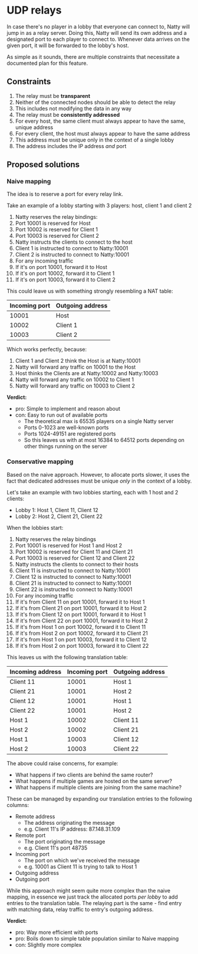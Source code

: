 # UDP relays

In case there's no player in a lobby that everyone can connect to, Natty will
jump in as a relay server. Doing this, Natty will send its own address and a
designated port to each player to connect to. Whenever data arrives on the
given port, it will be forwarded to the lobby's host.

As simple as it sounds, there are multiple constraints that necessitate a
documented plan for this feature.

## Constraints

1. The relay must be **transparent**
  1. Neither of the connected nodes should be able to detect the relay
  1. This includes not modifying the data in any way
1. The relay must be **consistently addressed**
  1. For every host, the same client must always appear to have the same,
     unique address
  1. For every client, the host must always appear to have the same address
  1. This address must be unique only in the context of a single lobby
  1. The address includes the IP address *and* port

## Proposed solutions

### Naive mapping

The idea is to reserve a port for every relay link.

Take an example of a lobby starting with 3 players: host, client 1 and client 2

1. Natty reserves the relay bindings:
  1. Port 10001 is reserved for Host
  1. Port 10002 is reserved for Client 1
  1. Port 10003 is reserved for Client 2
1. Natty instructs the clients to connect to the host
  1. Client 1 is instructed to connect to Natty:10001
  1. Client 2 is instructed to connect to Natty:10001
1. For any incoming traffic
  1. If it's on port 10001, forward it to Host
  1. If it's on port 10002, forward it to Client 1
  1. If it's on port 10003, forward it to Client 2

This could leave us with something strongly resembling a NAT table:

| Incoming port | Outgoing address |
| ------------- | ---------------- |
| 10001         | Host             |
| 10002         | Client 1         |
| 10003         | Client 2         |

Which works perfectly, because:

1. Client 1 and Client 2 think the Host is at Natty:10001
  1. Natty will forward any traffic on 10001 to the Host
1. Host thinks the Clients are at Natty:10002 and Natty:10003
  1. Natty will forward any traffic on 10002 to Client 1
  1. Natty will forward any traffic on 10003 to Client 2

**Verdict:**
* pro: Simple to implement and reason about
* con: Easy to run out of available ports
  * The theoretical max is 65535 players on a single Natty server
  * Ports 0-1023 are well-known ports
  * Ports 1024-49151 are registered ports
  * So this leaves us with at most 16384 to 64512 ports depending on other
    things running on the server

### Conservative mapping

Based on the naive approach. However, to allocate ports slower, it uses the
fact that dedicated addresses must be unique *only* in the context of a lobby.

Let's take an example with two lobbies starting, each with 1 host and 2 clients:
* Lobby 1: Host 1, Client 11, Client 12
* Lobby 2: Host 2, Client 21, Client 22

When the lobbies start:
1. Natty reserves the relay bindings
  1. Port 10001 is reserved for Host 1 and Host 2
  1. Port 10002 is reserved for Client 11 and Client 21
  1. Port 10003 is reserved for Client 12 and Client 22
1. Natty instructs the clients to connect to their hosts
  1. Client 11 is instructed to connect to Natty:10001
  1. Client 12 is instructed to connect to Natty:10001
  1. Client 21 is instructed to connect to Natty:10001
  1. Client 22 is instructed to connect to Natty:10001
1. For any incoming traffic
  1. If it's from Client 11 on port 10001, forward it to Host 1
  1. If it's from Client 21 on port 10001, forward it to Host 2
  1. If it's from Client 12 on port 10001, forward it to Host 1
  1. If it's from Client 22 on port 10001, forward it to Host 2
  1. If it's from Host 1 on port 10002, forward it to Client 11
  1. If it's from Host 2 on port 10002, forward it to Client 21
  1. If it's from Host 1 on port 10003, forward it to Client 12
  1. If it's from Host 2 on port 10003, forward it to Client 22

This leaves us with the following translation table:

| Incoming address | Incoming port | Outgoing address |
| ---------------- | ------------- | ---------------- |
| Client 11        | 10001         | Host 1           |
| Client 21        | 10001         | Host 2           |
| Client 12        | 10001         | Host 1           |
| Client 22        | 10001         | Host 2           |
| Host 1           | 10002         | Client 11        |
| Host 2           | 10002         | Client 21        |
| Host 1           | 10003         | Client 12        |
| Host 2           | 10003         | Client 22        |

The above could raise concerns, for example:
* What happens if two clients are behind the same router?
* What happens if multiple games are hosted on the same server?
* What happens if multiple clients are joining from the same machine?

These can be managed by expanding our translation entries to the following columns:
* Remote address
  * The address originating the message
  * e.g. Client 11's IP address: 87.148.31.109
* Remote port
  * The port originating the message
  * e.g. Client 11's port 48735
* Incoming port
  * The port on which we've received the message
  * e.g. 10001 as Client 11 is trying to talk to Host 1
* Outgoing address
* Outgoing port

While this approach might seem quite more complex than the naive mapping, in
essence we just track the allocated ports *per lobby* to add entries to the
translation table. The relaying part is the same - find entry with matching
data, relay traffic to entry's outgoing address.

**Verdict:**
* pro: Way more efficient with ports
* pro: Boils down to simple table population similar to Naive mapping
* con: Slightly more complex
